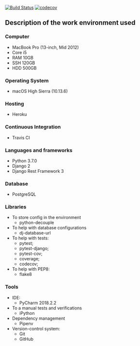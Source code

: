[![Build Status](https://travis-ci.org/diegosorrilha/work-at-olist.svg?branch=master)](https://travis-ci.org/diegosorrilha/work-at-olist)
[![codecov](https://codecov.io/gh/diegosorrilha/work-at-olist/branch/master/graph/badge.svg)](https://codecov.io/gh/diegosorrilha/work-at-olist)

## Description of the work environment used

### Computer
* MacBook Pro (13-inch, Mid 2012)
* Core i5
* RAM 10GB
* SSH 120GB
* HDD 500GB

### Operating System
* macOS High Sierra (10.13.6)

### Hosting
* Heroku

### Continuous Integration
* Travis CI

### Languages and frameworks
* Python 3.7.0
* Django 2
* Django Rest Framework 3

### Database
* PostgreSQL

### Libraries
* To store config in the environment
    - python-decouple
* To help with database configurations 
    - dj-database-url
* To help with tests:
    - pytest;
    - pytest-django; 
    - pytest-cov;
    - coverage;
    - codecov;
* To help with PEP8: 
    - flake8

### Tools
* IDE:
    - PyCharm 2018.2.2
* To a manual tests and verifications
    - iPython
* Dependency management
    - Pipenv
* Version-control system:
    - Git
    - GitHub
